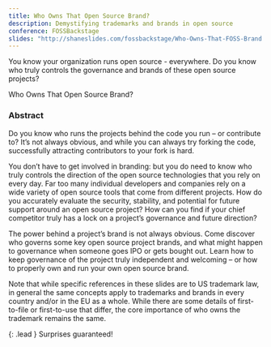 ```yaml
---
title: Who Owns That Open Source Brand?
description: Demystifying trademarks and brands in open source
conference: FOSSBackstage
slides: "http://shaneslides.com/fossbackstage/Who-Owns-That-FOSS-Brand.pdf"
---
```


You know your organization runs open source - everywhere.  Do you know 
who truly controls the governance and brands of these open source projects?


<div class="lead bg-info well">
Who Owns That Open Source Brand?
</div>

### Abstract

Do you know who runs the projects behind the code you run – or contribute to? It’s not always obvious, and while you can always try forking the code, successfully attracting contributors to your fork is hard.

You don’t have to get involved in branding: but you do need to know who truly controls the direction of the open source technologies that you rely on every day. Far too many individual developers and companies rely on a wide variety of open source tools that come from different projects. How do you accurately evaluate the security, stability, and potential for future support around an open source project? How can you find if your chief competitor truly has a lock on a project’s governance and future direction?

The power behind a project’s brand is not always obvious. Come discover who governs some key open source project brands, and what might happen to governance when someone goes IPO or gets bought out. Learn how to keep governance of the project truly independent and welcoming – or how to properly own and run your own open source brand.

Note that while specific references in these slides are to US trademark law, in general the same concepts apply to trademarks and brands in every country and/or in the EU as a whole.  While there are some details of first-to-file or first-to-use that differ, the core importance of who owns the trademark remains the same.


{: .lead }
Surprises guaranteed!
